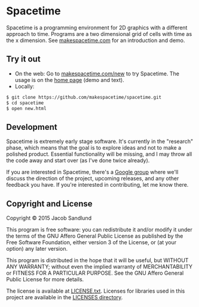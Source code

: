 # Spacetime

Spacetime is a programming environment for 2D graphics with a different approach to time. Programs are a two dimensional grid of cells with time as the x dimension. See [makespacetime.com](https://makespacetime.com) for an introduction and demo.

## Try it out

* On the web: Go to [makespacetime.com/new](https://makespacetime.com/new) to try Spacetime. The usage is on the [home page](https://makespacetime.com) (demo and text).
* Locally:

``` bash
$ git clone https://github.com/makespacetime/spacetime.git
$ cd spacetime
$ open new.html
```

## Development

Spacetime is extremely early stage software. It's currently in the "research" phase, which means that the goal is to explore ideas and not to make a polished product. Essential functionality will be missing, and I may throw all the code away and start over (as I've done twice already).

If you are interested in Spacetime, there's a [Google group](https://groups.google.com/forum/#!forum/makespacetime) where we'll discuss the direction of the project, upcoming releases, and any other feedback you have. If you're interested in contributing, let me know there.

## Copyright and License

Copyright &copy; 2015  Jacob Sandlund

This program is free software: you can redistribute it and/or modify
it under the terms of the GNU Affero General Public License as published by
the Free Software Foundation, either version 3 of the License, or
(at your option) any later version.

This program is distributed in the hope that it will be useful,
but WITHOUT ANY WARRANTY; without even the implied warranty of
MERCHANTABILITY or FITNESS FOR A PARTICULAR PURPOSE.  See the
GNU Affero General Public License for more details.

The license is available at [LICENSE.txt](https://github.com/makespacetime/spacetime/blob/master/LICENSE.txt). Licenses for libraries used in this project are available in the [LICENSES directory](https://github.com/makespacetime/spacetime/tree/master/LICENSES).

